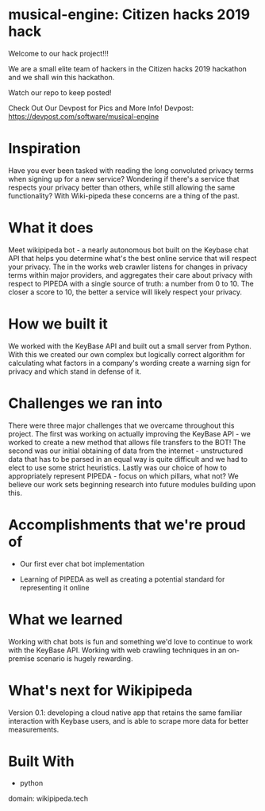 # musical-engine: Citizen hacks 2019 hack

Welcome to our hack project!!!

We are a small elite team of hackers in the Citizen hacks 2019 hackathon and we shall win this hackathon.

Watch our repo to keep posted!

Check Out Our Devpost for Pics and More Info!
Devpost: https://devpost.com/software/musical-engine

# Inspiration

Have you ever been tasked with reading the long convoluted privacy terms when signing up for a new service? Wondering if there's a service that respects your privacy better than others, while still allowing the same functionality? With Wiki-pipeda these concerns are a thing of the past.

# What it does

Meet wikipipeda bot - a nearly autonomous bot built on the Keybase chat API that helps you determine what's the best online service that will respect your privacy. The in the works web crawler listens for changes in privacy terms within major providers, and aggregates their care about privacy with respect to PIPEDA with a single source of truth: a number from 0 to 10. The closer a score to 10, the better a service will likely respect your privacy.

# How we built it

We worked with the KeyBase API and built out a small server from Python. With this we created our own complex but logically correct algorithm for calculating what factors in a company's wording create a warning sign for privacy and which stand in defense of it.

# Challenges we ran into

There were three major challenges that we overcame throughout this project. The first was working on actually improving the KeyBase API - we worked to create a new method that allows file transfers to the BOT! 
The second was our initial obtaining of data from the internet - unstructured data that has to be parsed in an equal way is quite difficult and we had to elect to use some strict heuristics.
Lastly was our choice of how to appropriately represent PIPEDA - focus on which pillars, what not? We believe our work sets beginning research into future modules building upon this.

# Accomplishments that we're proud of
- Our first ever chat bot implementation

- Learning of PIPEDA as well as creating a potential standard for representing it online

# What we learned

Working with chat bots is fun and something we'd love to continue to work with the KeyBase API. Working with web crawling techniques in an on-premise scenario is hugely rewarding.

# What's next for Wikipipeda

Version 0.1: developing a cloud native app that retains the same familiar interaction with Keybase users, and is able to scrape more data for better measurements.

# Built With
- python

domain: wikipipeda.tech
